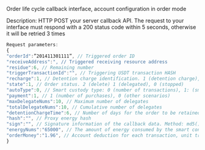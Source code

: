 Order life cycle callback interface, account configuration in order mode

Description: HTTP POST your server callback API. The request to your interface must respond with a 200 status code within 5 seconds, otherwise it will be retried 3 times

```js
Request parameters:
{
"orderId":”201411301111”, // Triggered order ID
"receiveAddress":", // Triggered receiving resource address
"residue":6, // Remaining number
"triggerTransactionId":"", // Triggering USDT transaction HASH
"recharge":1, // Detention charge identification. 1 (detention charge), 0 (delegation charge)
"state":1, // Order status. 2 (delete) 1 (delegated), 0 (stopped)
"autoType":0, // Smart custody type: 0 (number of transactions), 1: (smart).
"payment":1, // 1 (number of purchases), 0 (other scenarios)
"maxDelegateNums":10, // Maximum number of delegates
"totalDelegateNums":10, // Cumulative number of delegates
"detentionChargeTime":6, // Number of days for the order to be retained in the transaction mode
"hash":"", // Proxy energy hash
"sign":"", // Signature information of the callback data. Method: md5(); The data for signature verification excludes the sign field item
"energyNums":"65000", // The amount of energy consumed by the smart contract. The value is empty for retention or first transaction
"orderMoney":"1.96", // Account deduction for each transaction, unit trx
}
```
